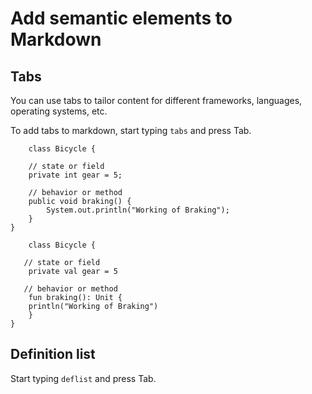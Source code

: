 # Add semantic elements to Markdown

## Tabs

You can use tabs to tailor content for different frameworks, languages,
operating systems, etc.

To add tabs to markdown, start typing `tabs` and press <shortcut>Tab</shortcut>.

<tabs>
<tab title="Java">

```
    class Bicycle {

    // state or field
    private int gear = 5;

    // behavior or method
    public void braking() {
        System.out.println("Working of Braking");
    }
}
```
</tab>
<tab title="Kotlin">

```
    class Bicycle {

   // state or field
    private val gear = 5

   // behavior or method
    fun braking(): Unit {
    println("Working of Braking")
    }
}
```
</tab>
</tabs>

## Definition list

Start typing `deflist` and press <shortcut>Tab</shortcut>.

<deflist>
    <def title="Instance">
         <include from="snippets-library.topic" element-id="instance"></include>
    </def>
</deflist>
